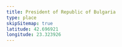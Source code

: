 ```yaml
---
title: President of Republic of Bulgaria
type: place
skipSitemap: true
latitude: 42.696921
longitude: 23.323926
---
```

